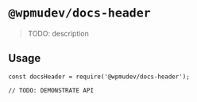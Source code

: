 # `@wpmudev/docs-header`

> TODO: description

## Usage

```
const docsHeader = require('@wpmudev/docs-header');

// TODO: DEMONSTRATE API
```
